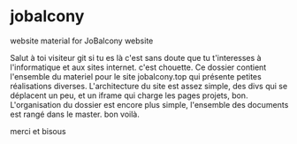 # jobalcony
website material for JoBalcony website

Salut à toi visiteur git
si tu es là c'est sans doute que tu t'interesses à l'informatique et aux sites internet.
c'est chouette.
Ce dossier contient l'ensemble du materiel pour le site jobalcony.top qui présente petites réalisations diverses.
L'architecture du site est assez simple, des divs qui se déplacent un peu, et un iframe qui charge les pages projets, bon.
L'organisation du dossier est encore plus simple, l'ensemble des documents est rangé dans le master.
bon voilà.

merci et bisous


